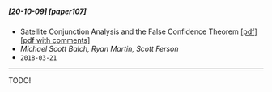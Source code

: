 ##### [20-10-09] [paper107]
- Satellite Conjunction Analysis and the False Confidence Theorem [[pdf]](https://royalsocietypublishing.org/doi/pdf/10.1098/rspa.2018.0565) [[pdf with comments]](https://github.com/fregu856/papers/blob/master/commented_pdfs/Satellite%20conjunction%20analysis%20and%20the%20false%20confidence%20theorem.pdf)
- *Michael Scott Balch, Ryan Martin, Scott Ferson*
- `2018-03-21`

****

TODO!
